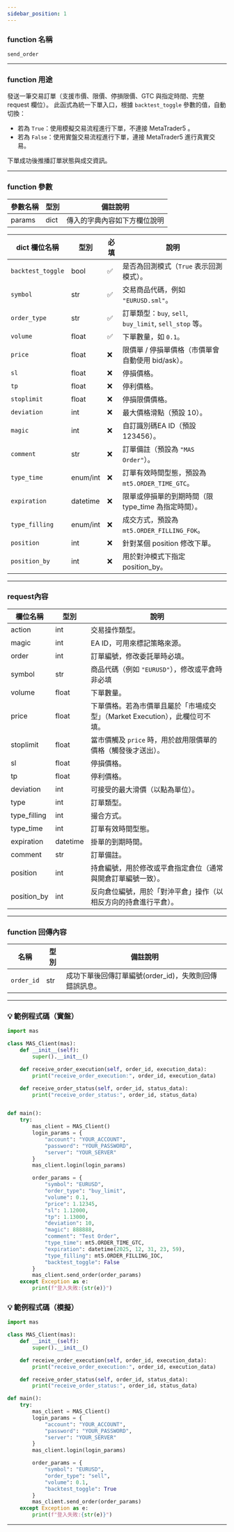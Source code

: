```yaml
---
sidebar_position: 1
---
```

### function 名稱

`send_order`

---

### function 用途

發送一筆交易訂單（支援市價、限價、停損限價、GTC 與指定時間、完整 request 欄位）。
此函式為統一下單入口，根據 `backtest_toggle` 參數的值，自動切換：

- 若為 `True`：使用模擬交易流程進行下單，不連接 MetaTrader5 。
- 若為 `False`：使用實盤交易流程進行下單，連接 MetaTrader5 進行真實交易。

下單成功後推播訂單狀態與成交資訊。

---

### function 參數

| 參數名稱 | 型別 | 備註說明 |
|----------|------|----------|
| params   | dict | 傳入的字典內容如下方欄位說明 |

| dict 欄位名稱      | 型別       | 必填 | 說明                                                  |
|-------------------|------------|------|-------------------------------------------------------|
| `backtest_toggle` | bool       | ✅   | 是否為回測模式（`True` 表示回測模式）。                     |
| `symbol`          | str        | ✅   | 交易商品代碼，例如 `"EURUSD.sml"`。                     |
| `order_type`      | str        | ✅   | 訂單類型：`buy`, `sell`, `buy_limit`, `sell_stop` 等。 |
| `volume`          | float      | ✅   | 下單數量，如 `0.1`。                                   |
| `price`           | float      | ❌   | 限價單 / 停損單價格（市價單會自動使用 bid/ask）。         |
| `sl`              | float      | ❌   | 停損價格。                                             |
| `tp`              | float      | ❌   | 停利價格。                                             |
| `stoplimit`       | float      | ❌   | 停損限價價格。                                         |
| `deviation`       | int        | ❌   | 最大價格滑點（預設 10）。                               |
| `magic`           | int        | ❌   | 自訂識別碼EA ID（預設 123456）。                        |
| `comment`         | str        | ❌   | 訂單備註（預設為 `"MAS Order"`）。                      |
| `type_time`       | enum/int   | ❌   | 訂單有效時間型態，預設為 `mt5.ORDER_TIME_GTC`。        |
| `expiration`      | datetime   | ❌   | 限單或停損單的到期時間（限 type_time 為指定時間）。      |
| `type_filling`    | enum/int   | ❌   | 成交方式，預設為 `mt5.ORDER_FILLING_FOK`。            |
| `position`        | int        | ❌   | 針對某個 position 修改下單。                          |
| `position_by`     | int        | ❌   | 用於對沖模式下指定 position_by。                      |

---

### request內容

| 欄位名稱      | 型別   | 說明 |
|---------------|--------|------|
| action        | int    | 交易操作類型。 |
| magic         | int    | EA ID，可用來標記策略來源。 |
| order         | int    | 訂單編號，修改委託單時必填。 |
| symbol        | str    | 商品代碼（例如 `"EURUSD"`），修改或平倉時非必填 |
| volume        | float  | 下單數量。 |
| price         | float  | 下單價格。若為市價單且屬於「市場成交型」（Market Execution），此欄位可不填。 |
| stoplimit     | float  | 當市價觸及 `price` 時，用於啟用限價單的價格（觸發後才送出）。 |
| sl            | float  | 停損價格。 |
| tp            | float  | 停利價格。 |
| deviation     | int    | 可接受的最大滑價（以點為單位）。 |
| type          | int    | 訂單類型。 |
| type_filling  | int    | 撮合方式。 |
| type_time     | int    | 訂單有效時間型態。 |
| expiration    | datetime | 掛單的到期時間。 |
| comment       | str    | 訂單備註。 |
| position      | int    | 持倉編號，用於修改或平倉指定倉位（通常與開倉訂單編號一致）。 |
| position_by   | int    | 反向倉位編號，用於「對沖平倉」操作（以相反方向的持倉進行平倉）。 |

---

### function 回傳內容

| 名稱        | 型別 | 備註說明                                         |
|------------|------|--------------------------------------------------|
| `order_id` | str  | 成功下單後回傳訂單編號(order_id)，失敗則回傳錯誤訊息。 |

---

### 💡 範例程式碼（實盤）
```python
import mas

class MAS_Client(mas):
    def __init__(self):
        super().__init__()

    def receive_order_execution(self, order_id, execution_data):
        print("receive_order_execution:", order_id, execution_data)

    def receive_order_status(self, order_id, status_data):
        print("receive_order_status:", order_id, status_data)


def main():
    try:
        mas_client = MAS_Client()
        login_params = {
            "account": "YOUR_ACCOUNT",
            "password": "YOUR_PASSWORD",
            "server": "YOUR_SERVER"
        }
        mas_client.login(login_params)

        order_params = {
            "symbol": "EURUSD",
            "order_type": "buy_limit",
            "volume": 0.1,
            "price": 1.12345,
            "sl": 1.12000,
            "tp": 1.13000,
            "deviation": 10,
            "magic": 888888,
            "comment": "Test Order",
            "type_time": mt5.ORDER_TIME_GTC,
            "expiration": datetime(2025, 12, 31, 23, 59),
            "type_filling": mt5.ORDER_FILLING_IOC,
            "backtest_toggle": False
        }
        mas_client.send_order(order_params)
    except Exception as e:
        print(f"登入失敗:{str(e)}")
```

### 💡 範例程式碼（模擬）

```python
import mas

class MAS_Client(mas):
    def __init__(self):
        super().__init__()

    def receive_order_execution(self, order_id, execution_data):
        print("receive_order_execution:", order_id, execution_data)

    def receive_order_status(self, order_id, status_data):
        print("receive_order_status:", order_id, status_data)

def main():
    try:
        mas_client = MAS_Client()
        login_params = {
            "account": "YOUR_ACCOUNT",
            "password": "YOUR_PASSWORD",
            "server": "YOUR_SERVER"
        }
        mas_client.login(login_params)

        order_params = {
            "symbol": "EURUSD",
            "order_type": "sell",
            "volume": 0.1,
            "backtest_toggle": True
        }
        mas_client.send_order(order_params)
    except Exception as e:
        print(f"登入失敗:{str(e)}")
```
---